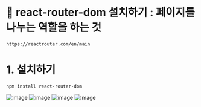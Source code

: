 # 💛 react-router-dom 설치하기 : 페이지를 나누는 역할을 하는 것
```
https://reactrouter.com/en/main
```

# 1. 설치하기
```
npm install react-router-dom
```
![image](https://github.com/aeiouzz/react/assets/145514483/ba70d5ca-3ada-4859-bc31-224dbdef0204)
![image](https://github.com/aeiouzz/react/assets/145514483/861c03c4-dddc-4b6d-9439-3918aadbd54e)
![image](https://github.com/aeiouzz/react/assets/145514483/3b5287d4-fce9-4edc-87e2-5ee92331f30a)
![image](https://github.com/aeiouzz/react/assets/145514483/f4f2d9af-073f-4a9f-aacc-e87faf4057eb)

